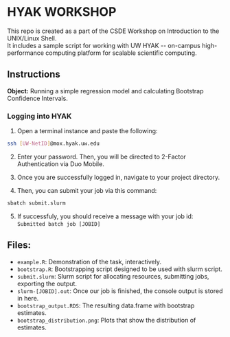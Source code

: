 # HYAK WORKSHOP
This repo is created as a part of the CSDE Workshop on Introduction to the UNIX/Linux Shell.  
It includes a sample script for working with UW HYAK -- on-campus high-performance computing platform for scalable scientific computing.

## Instructions
**Object:** Running a simple regression model and calculating Bootstrap Confidence Intervals. 

### Logging into HYAK  
1. Open a terminal instance and paste the following:  
```bash 
ssh [UW-NetID]@mox.hyak.uw.edu
```

2. Enter your password. Then, you will be directed to 2-Factor Authentication via Duo Mobile. 

3. Once you are successfully logged in, navigate to your project directory. 

4. Then, you can submit your job via this command:  
```bash 
sbatch submit.slurm
```

5. If successfuly, you should receive a message with your job id:  
`Submitted batch job [JOBID]`

## Files:  
- `example.R`: Demonstration of the task, interactively. 
- `bootstrap.R`: Bootstrapping script designed to be used with slurm script.  
-  `submit.slurm`: Slurm script for allocating resources, submitting jobs, exporting the output.
- `slurm-[JOBID].out`: Once our job is finished, the console output is stored in here.
- `bootstrap_output.RDS`: The resulting data.frame with bootstrap estimates. 
- `bootstrap_distribution.png`: Plots that show the distribution of estimates.


